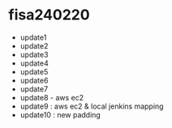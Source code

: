 # fisa240220
- update1
- update2
- update3
- update4
- update5
- update6
- update7
- update8 - aws ec2
- update9 : aws ec2 & local jenkins mapping
- update10 : new padding

